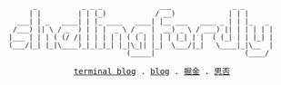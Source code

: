 ```
      _           _ _ _              ___               _ _
     | |         | | (_)            / __)             | | |
  ___| | _   ____| | |_ ____   ____| |__ ___   ____ _ | | |_   _
 /___) || \ / _  ) | | |  _ \ / _  |  __) _ \ / ___) || | | | | |
|___ | | | ( (/ /| | | | | | ( ( | | | | |_| | |  ( (_| | | |_| |
(___/|_| |_|\____)_|_|_|_| |_|\_|| |_|  \___/|_|   \____|_|\__  |
                             (_____|                      (____/
```

<p align="center">
  <samp>
    <a target="_blank" href="https://shellingfordly.vercel.app/">terminal blog</a> .
    <a target="_blank" href="https://shellingfordly.gitee.io/">blog</a> .
    <a target="_blank" href="https://juejin.cn/user/3799557993142535">掘金</a> .
    <a target="_blank" href="https://segmentfault.com/u/shellingfordly/">思否</a> 
  </samp>
</p>
